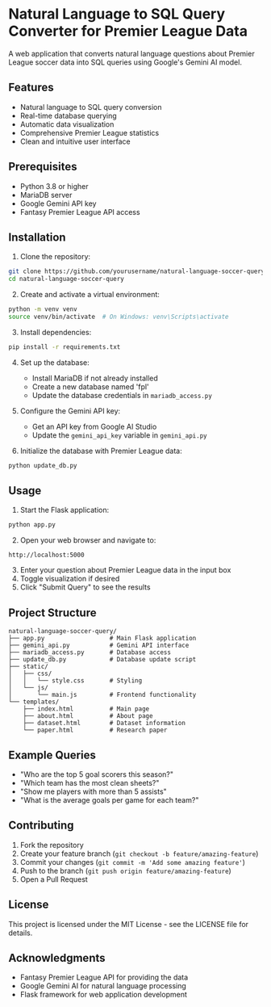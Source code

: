 # Natural Language to SQL Query Converter for Premier League Data

A web application that converts natural language questions about Premier League soccer data into SQL queries using Google's Gemini AI model.

## Features

- Natural language to SQL query conversion
- Real-time database querying
- Automatic data visualization
- Comprehensive Premier League statistics
- Clean and intuitive user interface

## Prerequisites

- Python 3.8 or higher
- MariaDB server
- Google Gemini API key
- Fantasy Premier League API access

## Installation

1. Clone the repository:
```bash
git clone https://github.com/yourusername/natural-language-soccer-query.git
cd natural-language-soccer-query
```

2. Create and activate a virtual environment:
```bash
python -m venv venv
source venv/bin/activate  # On Windows: venv\Scripts\activate
```

3. Install dependencies:
```bash
pip install -r requirements.txt
```

4. Set up the database:
   - Install MariaDB if not already installed
   - Create a new database named 'fpl'
   - Update the database credentials in `mariadb_access.py`

5. Configure the Gemini API key:
   - Get an API key from Google AI Studio
   - Update the `gemini_api_key` variable in `gemini_api.py`

6. Initialize the database with Premier League data:
```bash
python update_db.py
```

## Usage

1. Start the Flask application:
```bash
python app.py
```

2. Open your web browser and navigate to:
```
http://localhost:5000
```

3. Enter your question about Premier League data in the input box
4. Toggle visualization if desired
5. Click "Submit Query" to see the results

## Project Structure

```
natural-language-soccer-query/
├── app.py                  # Main Flask application
├── gemini_api.py           # Gemini API interface
├── mariadb_access.py       # Database access
├── update_db.py            # Database update script
├── static/
│   ├── css/
│   │   └── style.css       # Styling
│   └── js/
│       └── main.js         # Frontend functionality
└── templates/
    ├── index.html          # Main page
    ├── about.html          # About page
    ├── dataset.html        # Dataset information
    └── paper.html          # Research paper
```

## Example Queries

- "Who are the top 5 goal scorers this season?"
- "Which team has the most clean sheets?"
- "Show me players with more than 5 assists"
- "What is the average goals per game for each team?"

## Contributing

1. Fork the repository
2. Create your feature branch (`git checkout -b feature/amazing-feature`)
3. Commit your changes (`git commit -m 'Add some amazing feature'`)
4. Push to the branch (`git push origin feature/amazing-feature`)
5. Open a Pull Request

## License

This project is licensed under the MIT License - see the LICENSE file for details.

## Acknowledgments

- Fantasy Premier League API for providing the data
- Google Gemini AI for natural language processing
- Flask framework for web application development 